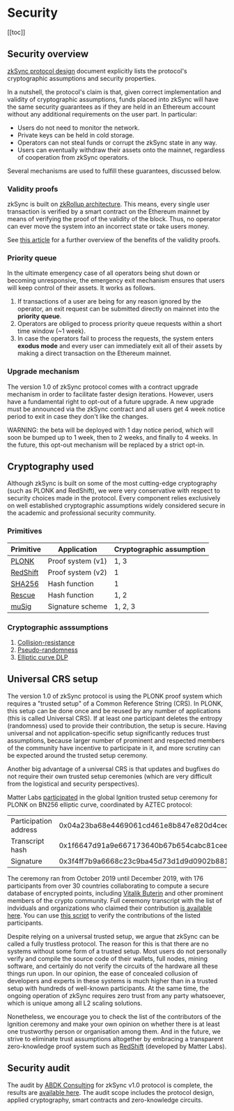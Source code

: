 # Security

[[toc]]

## Security overview

[zkSync protocol design](https://github.com/matter-labs/zksync/blob/master/docs/protocol.md) document explicitly lists the protocol's cryptographic assumptions and security properties.

In a nutshell, the protocol's claim is that, given correct implementation and validity of cryptographic assumptions, funds placed into zkSync will have the same security guarantees as if they are held in an Ethereum account without any additional requirements on the user part. In particular:

- Users do not need to monitor the network.
- Private keys can be held in cold storage.
- Operators can not steal funds or corrupt the zkSync state in any way.
- Users can eventually withdraw their assets onto the mainnet, regardless of cooperation from zkSync operators.

Several mechanisms are used to fulfill these guarantees, discussed below.

### Validity proofs

zkSync is built on [zkRollup architecture](/faq/tech.html#zkrollup-architecture). This means, every single user transaction is verified by a smart contract on the Ethereum mainnet by means of verifying the proof of the validity of the block. Thus, no operator can ever move the system into an incorrect state or take users money.

See [this article](https://medium.com/starkware/validity-proofs-vs-fraud-proofs-4ef8b4d3d87a) for a further overview of the benefits of the validity proofs.

### Priority queue

In the ultimate emergency case of all operators being shut down or becoming unresponsive, the emergency exit mechanism ensures that users will keep control of their assets. It works as follows.

1. If transactions of a user are being for any reason ignored by the operator, an exit request can be submitted directly on mainnet into the **priority queue**.
2. Operators are obliged to process priority queue requests within a short time window (~1 week).
3. In case the operators fail to process the requests, the system enters **exodus mode** and every user can immediately exit all of their assets by making a direct transaction on the Ethereum mainnet.

### Upgrade mechanism

The version 1.0 of zkSync protocol comes with a contract upgrade mechanism in order to facilitate faster design iterations. However, users have a fundamental right to opt-out of a future upgrade. A new upgrade must be announced via the zkSync contract and all users get 4 week notice period to exit in case they don't like the changes.

WARNING: the beta will be deployed with 1 day notice period, which will soon be bumped up to 1 week, then to 2 weeks, and finally to 4 weeks. In the future, this opt-out mechanism will be replaced by a strict opt-in.

## Cryptography used

Although zkSync is built on some of the most cutting-edge cryptography (such as PLONK and RedShift), we were very conservative with respect to security choices made in the protocol. Every component relies exclusively on well established cryptographic assumptions widely considered secure in the academic and professional security community.

### Primitives

|Primitive|Application|Cryptographic assumption|
|-|-|-|
|[PLONK](https://eprint.iacr.org/2019/953)|Proof system (v1)|1, 3|
|[RedShift](https://eprint.iacr.org/2019/1400)|Proof system (v2)|1|
|[SHA256](https://en.wikipedia.org/wiki/SHA-2)|Hash function|1|
|[Rescue](https://eprint.iacr.org/2019/426.pdf)|Hash function|1, 2|
|[muSig](https://eprint.iacr.org/2018/068)|Signature scheme|1, 2, 3|

### Cryptographic asssumptions

1. [Collision-resistance](https://en.wikipedia.org/wiki/Collision_resistance)
2. [Pseudo-randomness](https://en.wikipedia.org/wiki/Pseudorandomness)
3. [Elliptic curve DLP](https://en.wikipedia.org/wiki/Discrete_logarithm#Cryptography)

## Universal CRS setup

The version 1.0 of zkSync protocol is using the PLONK proof system which requires a "trusted setup" of a Common Reference String (CRS). In PLONK, this setup can be done once and be reused by any number of applications (this is called Universal CRS). If at least one participant deletes the entropy (randomness) used to provide their contribution, the setup is secure. Having universal and not application-specific setup significantly reduces trust assumptions, because larger number of prominent and respected members of the community have incentive to participate in it, and more scrutiny can be expected around the trusted setup ceremony.

Another big advantage of a universal CRS is that updates and bugfixes do not require their own trusted setup ceremonies (which are very difficult from the logistical and security perspectives).

Matter Labs [participated](https://www.aztecprotocol.com/ignition/participant/0x04a23ba68e4469061cd461e8b847e820d4ced948?timestamp=1587551054947) in the global Ignition trusted setup ceremony for PLONK on BN256 elliptic curve, coordinated by AZTEC protocol:

<table>
<tr>
    <td>Participation address</td>
    <td>0x04a23ba68e4469061cd461e8b847e820d4ced948</td>
</tr>
<tr>
    <td>Transcript hash</td>
    <td>0x1f6647d91a9e667173640b67b654cabc81ceee98d6100f259788afb34a3fc529</td>
</tr>
<tr>
    <td>Signature</td>
    <td>0x3f4ff7b9a6668c23c9ba45d73d1d9d0902b881191d97b307969b63f52296f2326d437ea04dd67a2ebe57a691025d7d31bb0dae88e8023a0d9b15ad599c3eb9351b</td>
</tr>

</table>

The ceremony ran from October 2019 until December 2019, with 176 participants from over 30 countries collaborating to compute a secure database of encrypted points, including [Vitalik Buterin](https://twitter.com/VitalikButerin/status/1225856246307311616) and other prominent members of the crypto community. Full ceremony transcript with the list of indviduals and organizations who claimed their contribution [is available here](https://www.aztecprotocol.com/ignition/). You can use [this script](https://github.com/matter-labs/ignition-verification) to verify the contributions of the listed participants.

Despite relying on a universal trusted setup, we argue that zkSync can be called a fully trustless protocol. The reason for this is that there are no systems without some form of a trusted setup. Most users do not personally verify and compile the source code of their wallets, full nodes, mining software, and certainly do not verify the circuits of the hardware all these things run upon. In our opinion, the ease of concealed collusion of developers and experts in these systems is much higher than in a trusted setup with hundreds of well-known participants. At the same time, the ongoing operation of zkSync requires zero trust from any party whatsoever, which is unique among all L2 scaling solutions.

Nonetheless, we encourage you to check the list of the contributors of the Ignition ceremony and make your own opinion on whether there is at least one trustworthy person or organisation among them. And in the future, we strive to eliminate trust assumptions altogether by embracing a transparent zero-knowledge proof system such as [RedShift](https://eprint.iacr.org/2019/1400) (developed by Matter Labs).

## Security audit

The audit by [ABDK Consulting](https://www.abdk.consulting/) for zkSync v1.0 protocol is complete, the results are [available here](https://zksync.io/zksync-1.0-audit.pdf). The audit scope includes the protocol design, applied cryptography, smart contracts and zero-knowledge circuits.

